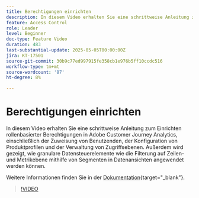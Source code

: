 ```yaml
---
title: Berechtigungen einrichten
description: In diesem Video erhalten Sie eine schrittweise Anleitung zum Einrichten rollenbasierter Berechtigungen in Adobe Customer Journey Analytics, einschließlich der Zuweisung von Benutzenden, der Konfiguration von Produktprofilen und der Verwaltung von Zugriffsebenen.
feature: Access Control
role: Leader
level: Beginner
doc-type: Feature Video
duration: 483
last-substantial-update: 2025-05-05T00:00:00Z
jira: KT-17501
source-git-commit: 30b9c77ed997915fe358cb1e976b5ff10ccdc516
workflow-type: tm+mt
source-wordcount: '87'
ht-degree: 8%

---
```


# Berechtigungen einrichten

In diesem Video erhalten Sie eine schrittweise Anleitung zum Einrichten rollenbasierter Berechtigungen in Adobe Customer Journey Analytics, einschließlich der Zuweisung von Benutzenden, der Konfiguration von Produktprofilen und der Verwaltung von Zugriffsebenen. Außerdem wird gezeigt, wie granulare Datensteuerelemente wie die Filterung auf Zeilen- und Metrikebene mithilfe von Segmenten in Datenansichten angewendet werden können.

Weitere Informationen finden Sie in der [Dokumentation](https://experienceleague.adobe.com/de/docs/analytics-platform/using/technotes/access-control){target="_blank"}.

>[!VIDEO](https://video.tv.adobe.com/v/3463394/?learn=on&captions=ger)
